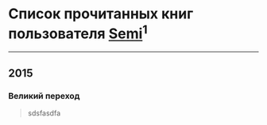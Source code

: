 # Список прочитанных книг пользователя [Semi](https://plus.google.com/+TatyanaSamoylova)<sup>1</sup>
---

## 2015

### Великий переход
> sdsfasdfa



